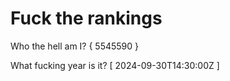 # Fuck the rankings

Who the hell am I?
{ 5545590 }

What fucking year is it?
[ 2024-09-30T14:30:00Z ]
